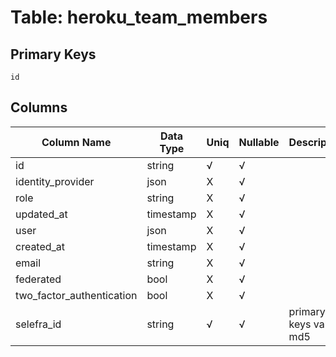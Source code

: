 # Table: heroku_team_members

## Primary Keys 

```
id
```


## Columns 

|  Column Name   |  Data Type  | Uniq | Nullable | Description | 
|  ----  | ----  | ----  | ----  | ---- | 
| id | string | √ | √ |  | 
| identity_provider | json | X | √ |  | 
| role | string | X | √ |  | 
| updated_at | timestamp | X | √ |  | 
| user | json | X | √ |  | 
| created_at | timestamp | X | √ |  | 
| email | string | X | √ |  | 
| federated | bool | X | √ |  | 
| two_factor_authentication | bool | X | √ |  | 
| selefra_id | string | √ | √ | primary keys value md5 | 


